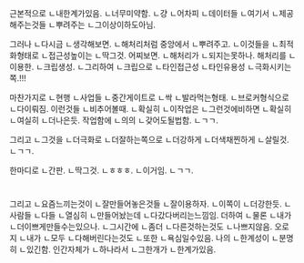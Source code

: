 근본적으로
ㄴ내한계가있음.
ㄴ너무미약함.
ㄴ걍
ㄴ어차피
ㄴ데이터들
ㄴ여기서
ㄴ제공해주는것들
ㄴ뿌려주는
ㄴ그이상이하도아님.

그러나
ㄴ다시금
ㄴ생각해보면.
ㄴ해처리처럼
중앙에서
ㄴ뿌려주고.
ㄴ이것들을
ㄴ최적화형태로
ㄴ접근성높이는
ㄴ딱그것.
어찌보면.
ㄴ해처리가
ㄴ되지는못하나.
해처리를
ㄴ이용한.
ㄴ크립생성.
ㄴ그리하여
ㄴ크립으로
ㄴ타인접근성
ㄴ타인유용성
ㄴ극화시키는쪽.!!!

마찬가지로
ㄴ현행
ㄴ사업들
ㄴ중간게이트로
ㄴ싹
ㄴ발라먹는형태.
ㄴ브로커형식으로
ㄴ다이뤄짐.
이런것들
ㄴ비추어볼때.
ㄴ확실히
ㄴ이작업은
ㄴ그런것에비하면
ㄴ확실히
ㄴ여실히
ㄴ더나은듯.
작업함에
ㄴ의의
ㄴ갖어도될법함.
ㄴㄱㄱ.

그리고
ㄴ그것을
ㄴ더극화로
ㄴ더잘하는쪽으로
ㄴ더강하게
ㄴ더색채찐하게
ㄴ살릴것.
ㄴㄱㄱ.

한마디로
ㄴ간판.
ㄴ딱그것.
ㄴㅎㅎㅎ.
ㄴ이거임.
ㄴㄱㄱ.

#
그리고
ㄴ요즘느끼는것이
ㄴ잘만들어놓은것들
ㄴ잘이용하자.
ㄴ이쪽이
ㄴ더강한듯.
ㄴ사람들
ㄴ다들
ㄴ열심히
ㄴ만들어놨는데
ㄴ다갔다버리는느낌임.
더하여
ㄴ물론
ㄴ내가
ㄴ더이쁘게만들수는있으나.
ㄴ그시간에
ㄴ좀더
ㄴ다른것하는것도
ㄴ나쁘지않음.
오로지
ㄴ내가
ㄴ모두
ㄴ다해버린다는것도
ㄴ또한
ㄴ욕심일수있음.
나의
ㄴ한계성이
ㄴ분명히
ㄴ있긴함.
인간자체가
ㄴ하나라서
ㄴ그한개가
ㄴ한계가있음.

